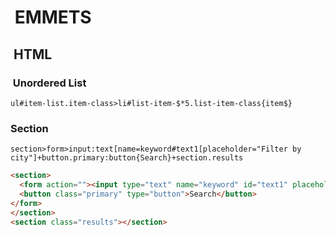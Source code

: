 #  EMMETS

##  HTML

###  Unordered List

```emmet
ul#item-list.item-class>li#list-item-$*5.list-item-class{item$}
```

### Section

```console
section>form>input:text[name=keyword#text1[placeholder="Filter by city"]+button.primary:button{Search}+section.results

```

```html
<section>
  <form action=""><input type="text" name="keyword" id="text1" placeholder="Filter by city">
  <button class="primary" type="button">Search</button>
</form>
</section>
<section class="results"></section>
```
